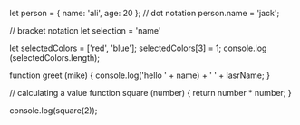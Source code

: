 let person = {
    name: 'ali',
    age: 20
};
// dot notation
person.name = 'jack';

// bracket notation
let selection = 'name'





let selectedColors = ['red', 'blue'];
selectedColors[3] = 1;
console.log (selectedColors.length);

function greet (mike) {
    console.log('hello ' + name) + ' ' + lasrName;
}

// calculating a value 
function square (number) {
    return number * number;
}

console.log(square(2));
